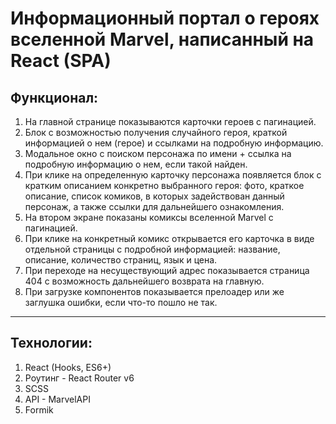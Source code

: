 # Информационный портал о героях вселенной Marvel, написанный на React (SPA)

## Функционал:
1. На главной странице показываются карточки героев с пагинацией.
2. Блок с возможностью получения случайного героя, краткой информацией о нем (герое) и ссылками на подробную информацию.
3. Модальное окно с поиском персонажа по имени + ссылка на подробную информацию о нем, если такой найден.
4. При клике на определенную карточку персонажа появляется блок с кратким описанием конкретно выбранного героя: фото, краткое описание, список комиков, в которых задействован данный персонаж, а также ссылки для дальнейшего ознакомления.
5. На втором экране показаны комиксы вселенной Marvel с пагинацией.
6. При клике на конкретный комикс открывается его карточка в виде отдельной страницы с подробной информацией: название, описание, количество страниц, язык и цена.
7. При переходе на несуществующий адрес показывается страница 404 с возможность дальнейшего возврата на главную.
8. При загрузке компонентов показывается прелоадер или же заглушка ошибки, если что-то пошло не так.
---
## Технологии:
1. React (Hooks, ES6+)
2. Роутинг - React Router v6
3. SCSS
4. API - MarvelAPI
5. Formik